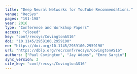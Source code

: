 ```yaml
---
title: "Deep Neural Networks for YouTube Recommendations."
venue: "RecSys"
pages: "191-198"
year: 2016
type: "Conference and Workshop Papers"
access: "closed"
key: "conf/recsys/CovingtonAS16"
doi: "10.1145/2959100.2959190"
ee: "https://doi.org/10.1145/2959100.2959190"
url: "https://dblp.org/rec/conf/recsys/CovingtonAS16"
authors: ["Paul Covington", "Jay Adams", "Emre Sargin"]
sync_version: 3
cite_key: "conf/recsys/CovingtonAS16"
---
```

